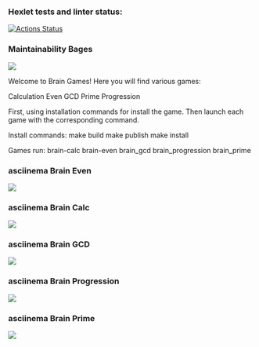 ### Hexlet tests and linter status:
[![Actions Status](https://github.com/Garkasha/python-project-49/workflows/hexlet-check/badge.svg)](https://github.com/Garkasha/python-project-49/actions)

### Maintainability Bages
<a href="https://codeclimate.com/github/Garkasha/python-project-49/maintainability"><img src="https://api.codeclimate.com/v1/badges/c8dda4d49217e4d828e3/maintainability" /></a>

Welcome to Brain Games! Here you will find various games:

Calculation
Even
GCD
Prime
Progression

First, using installation commands for install the game. Then launch each game with the corresponding command.

Install commands:
 make build
 make publish
 make install

Games run:
brain-calc
brain-even
brain_gcd
brain_progression
brain_prime

### asciinema Brain Even
<a href="https://asciinema.org/a/y8A6yfBqIsEbWjYevD5GiVkQc" target="_blank"><img src="https://asciinema.org/a/y8A6yfBqIsEbWjYevD5GiVkQc.svg" /></a>

### asciinema Brain Calc
<a href="https://asciinema.org/a/Y7RvHbFyBEkhluecNmK7sZhu1" target="_blank"><img src="https://asciinema.org/a/Y7RvHbFyBEkhluecNmK7sZhu1.svg" /></a>

### asciinema Brain GCD
<a href="https://asciinema.org/a/DCV8TTPv03y8JqnrwMYJoUmRu" target="_blank"><img src="https://asciinema.org/a/DCV8TTPv03y8JqnrwMYJoUmRu.svg" /></a>

### asciinema Brain Progression
<a href="https://asciinema.org/a/CLVTqyHVVh38GKu2fohsM2KBy" target="_blank"><img src="https://asciinema.org/a/CLVTqyHVVh38GKu2fohsM2KBy.svg" /></a>

### asciinema Brain Prime
<a href="https://asciinema.org/a/T7N6VVNSKPtUNGDNgI639Zknl" target="_blank"><img src="https://asciinema.org/a/T7N6VVNSKPtUNGDNgI639Zknl.svg" /></a>

